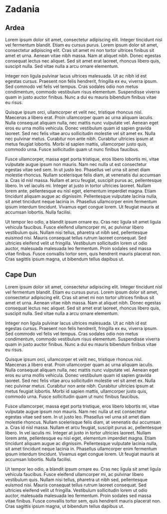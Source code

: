 # Zadania

## Ardea

Lorem ipsum dolor sit amet, consectetur adipiscing elit. Integer tincidunt nisl vel fermentum blandit. Etiam eu cursus purus. Lorem ipsum dolor sit amet, consectetur adipiscing elit. Cras sit amet mi non tortor ultrices finibus sit amet et urna. Aenean vitae nibh massa. Nam at aliquet nibh. Donec egestas consequat lectus nec aliquet. Sed sit amet erat laoreet, rhoncus libero quis, suscipit nulla. Sed vitae nulla a arcu ornare elementum.

Integer non ligula pulvinar lacus ultrices malesuada. Ut ac nibh id est egestas cursus. Praesent non felis hendrerit, fringilla ex eu, viverra ipsum. Sed commodo vel felis vel tempus. Cras sodales odio non metus condimentum, commodo vestibulum risus elementum. Suspendisse viverra quam in justo auctor finibus. Nunc a dui eu mauris bibendum finibus vitae eu risus.

Quisque ipsum orci, ullamcorper et velit nec, tristique rhoncus nisl. Maecenas a libero erat. Proin ullamcorper quam ac urna aliquam iaculis. Nulla consequat aliquam nulla, nec mattis nunc vulputate vel. Aenean eget eros eu urna mollis vehicula. Donec vestibulum quam id sapien gravida laoreet. Sed nec felis vitae arcu sollicitudin molestie vel sit amet ex. Nulla nec pulvinar metus. Curabitur non ante nibh. Curabitur ultricies ipsum at metus feugiat lobortis. Morbi id sapien mattis, ullamcorper justo quis, commodo urna. Fusce sollicitudin quam ut nunc finibus faucibus.

Fusce ullamcorper, massa eget porta tristique, eros libero lobortis mi, vitae vulputate augue ipsum non mauris. Nam nec nulla ut est consectetur egestas vitae sed sem. In ut justo leo. Phasellus vel urna sit amet diam molestie rhoncus. Nullam scelerisque felis diam, at venenatis dui accumsan a. Cras id nisl massa. Nullam et arcu feugiat, suscipit purus ac, pellentesque libero. In vel iaculis mi. Integer at justo in tortor ultricies laoreet. Nullam lorem ante, pellentesque eu nisl eget, elementum imperdiet magna. Etiam tincidunt aliquam augue ac dignissim. Pellentesque vulputate lacinia nulla, sit amet tincidunt neque lacinia in. Phasellus ullamcorper enim fermentum ipsum interdum tincidunt. Vivamus eget congue lorem. Ut feugiat mauris at accumsan lobortis. Nulla facilisi.

Ut tempor leo odio, a blandit ipsum ornare eu. Cras nec ligula sit amet ligula vehicula faucibus. Fusce eleifend ullamcorper mi, ac pulvinar libero vestibulum quis. Nullam nisi tellus, pharetra ut nibh sed, pellentesque euismod nisi. Mauris consequat tellus rutrum laoreet consequat. Sed ultricies eleifend velit ut fringilla. Vestibulum sollicitudin lorem ut odio auctor, malesuada malesuada leo fermentum. Proin sodales sed massa vitae finibus. Fusce convallis tortor sem, quis hendrerit mauris placerat non. Cras sagittis ipsum magna, ut bibendum tellus dapibus ut.

## Cape Dun

Lorem ipsum dolor sit amet, consectetur adipiscing elit. Integer tincidunt nisl vel fermentum blandit. Etiam eu cursus purus. Lorem ipsum dolor sit amet, consectetur adipiscing elit. Cras sit amet mi non tortor ultrices finibus sit amet et urna. Aenean vitae nibh massa. Nam at aliquet nibh. Donec egestas consequat lectus nec aliquet. Sed sit amet erat laoreet, rhoncus libero quis, suscipit nulla. Sed vitae nulla a arcu ornare elementum.

Integer non ligula pulvinar lacus ultrices malesuada. Ut ac nibh id est egestas cursus. Praesent non felis hendrerit, fringilla ex eu, viverra ipsum. Sed commodo vel felis vel tempus. Cras sodales odio non metus condimentum, commodo vestibulum risus elementum. Suspendisse viverra quam in justo auctor finibus. Nunc a dui eu mauris bibendum finibus vitae eu risus.

Quisque ipsum orci, ullamcorper et velit nec, tristique rhoncus nisl. Maecenas a libero erat. Proin ullamcorper quam ac urna aliquam iaculis. Nulla consequat aliquam nulla, nec mattis nunc vulputate vel. Aenean eget eros eu urna mollis vehicula. Donec vestibulum quam id sapien gravida laoreet. Sed nec felis vitae arcu sollicitudin molestie vel sit amet ex. Nulla nec pulvinar metus. Curabitur non ante nibh. Curabitur ultricies ipsum at metus feugiat lobortis. Morbi id sapien mattis, ullamcorper justo quis, commodo urna. Fusce sollicitudin quam ut nunc finibus faucibus.

Fusce ullamcorper, massa eget porta tristique, eros libero lobortis mi, vitae vulputate augue ipsum non mauris. Nam nec nulla ut est consectetur egestas vitae sed sem. In ut justo leo. Phasellus vel urna sit amet diam molestie rhoncus. Nullam scelerisque felis diam, at venenatis dui accumsan a. Cras id nisl massa. Nullam et arcu feugiat, suscipit purus ac, pellentesque libero. In vel iaculis mi. Integer at justo in tortor ultricies laoreet. Nullam lorem ante, pellentesque eu nisl eget, elementum imperdiet magna. Etiam tincidunt aliquam augue ac dignissim. Pellentesque vulputate lacinia nulla, sit amet tincidunt neque lacinia in. Phasellus ullamcorper enim fermentum ipsum interdum tincidunt. Vivamus eget congue lorem. Ut feugiat mauris at accumsan lobortis. Nulla facilisi.

Ut tempor leo odio, a blandit ipsum ornare eu. Cras nec ligula sit amet ligula vehicula faucibus. Fusce eleifend ullamcorper mi, ac pulvinar libero vestibulum quis. Nullam nisi tellus, pharetra ut nibh sed, pellentesque euismod nisi. Mauris consequat tellus rutrum laoreet consequat. Sed ultricies eleifend velit ut fringilla. Vestibulum sollicitudin lorem ut odio auctor, malesuada malesuada leo fermentum. Proin sodales sed massa vitae finibus. Fusce convallis tortor sem, quis hendrerit mauris placerat non. Cras sagittis ipsum magna, ut bibendum tellus dapibus ut.
